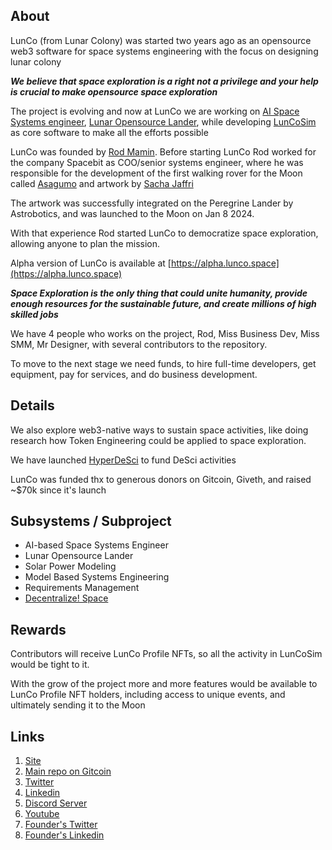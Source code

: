 
## About

LunCo (from Lunar Colony) was started two years ago as an opensource web3 software for space systems engineering with the focus on designing lunar colony

***We believe that space exploration is a right not a privilege and your help is crucial to make opensource space exploration***

The project is evolving and now at LunCo we are working on [AI Space Systems engineer](https://github.com/LunCoSim/lunco-chat-ai), [Lunar Opensource Lander](https://github.com/LunCoSim/lunar-opensource-lander), while developing [LunCoSim](https://github.com/LunCoSim/lunco-sim) as core software to make all the efforts possible

LunCo was founded by [Rod Mamin](https://twitter.com/_Difint_). Before starting LunCo Rod worked for the company Spacebit as COO/senior systems engineer, where he was responsible for the development of the first walking rover for the Moon called [Asagumo](https://www.youtube.com/watch?v=Fko0VZNO8DM) and artwork by [Sacha Jaffri ](https://edition.cnn.com/style/article/art-in-space-sacha-jafri-dubai-spc-intl/index.html)

The artwork was successfully integrated on the Peregrine Lander by Astrobotics, and was launched to the Moon on Jan 8 2024.

With that experience Rod started LunCo to democratize space exploration, allowing anyone to plan the mission.

Alpha version of LunCo is available at [https://alpha.lunco.space](https://alpha.lunco.space)

***Space Exploration is the only thing that could unite humanity, provide enough resources for the sustainable future, and create millions of high skilled jobs***


We have 4 people who works on the project, Rod, Miss Business Dev, Miss SMM, Mr Designer, with several contributors to the repository.

To move to the next stage we need funds, to hire full-time developers, get equipment, pay for services, and do business development.

## Details

We also explore web3-native ways to sustain space activities, like doing research how Token Engineering could be applied to space exploration.

We have launched [HyperDeSci](https://github.com/LunCoSim/hyperdesci) to fund DeSci activities

LunCo was funded thx to generous donors on Gitcoin, Giveth, and raised ~$70k since it's launch
## Subsystems / Subproject

- AI-based Space Systems Engineer
- Lunar Opensource Lander
- Solar Power Modeling 
- Model Based Systems Engineering
- Requirements Management
- [Decentralize! Space](https://t.me/despaceru)

## Rewards

 Contributors will receive LunCo Profile NFTs, so all the activity in LunCoSim would be tight to it.

  With the grow of the project more and more features would be available to LunCo Profile NFT holders, including access to unique events, and ultimately sending it to the Moon

## Links

1. [Site](https://lunco.space)
2. [Main repo on Gitcoin](https://github.com/LunCoSim/lunco-sim) 
3. [Twitter](https://twitter.com/LunCoSim) 
4. [Linkedin](https://www.linkedin.com/company/luncosim/) 
5. [Discord Server](https://discord.gg/uTEFrW32) 
7. [Youtube](https://www.youtube.com/@LunCoSim) 
8. [Founder's Twitter](https://twitter.com/_Difint_)
9. [Founder's Linkedin](https://www.linkedin.com/in/rod-mamin-2a48a12b/)
